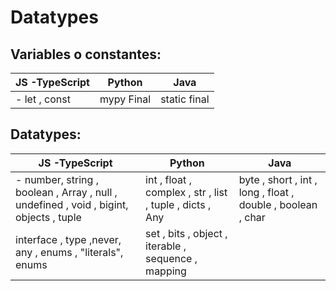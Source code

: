 # Datatypes
## Variables o constantes:
|JS -TypeScript  |Python  |Java  |
|--|--|--|
|- let , const|mypy Final  | static final 

## Datatypes:
|JS -TypeScript  |Python  |Java  |
|--|--|--|
|- number, string , boolean , Array , null , undefined , void , bigint, objects , tuple |int , float , complex , str , list , tuple , dicts , Any| byte , short , int , long , float , double , boolean , char|
|interface , type ,never, any , enums , "literals", enums  |set , bits , object , iterable , sequence , mapping |



<!--stackedit_data:
eyJoaXN0b3J5IjpbLTE2MzQ0ODIyMDEsNTA1MDk1OTg5LC05Mz
YyMzc4MjYsLTEzMjcxNTE4NDksMTE2NDU2MDQwMSwyMDA1OTI4
NDMsLTE3NTIwODY3NDUsNDAxMjg1MTE1LC03OTAxODk3NzEsLT
ExNTczMzMxMjksLTEyMDQ0Mjg2MzksMTYxOTkzNTIzXX0=
-->
